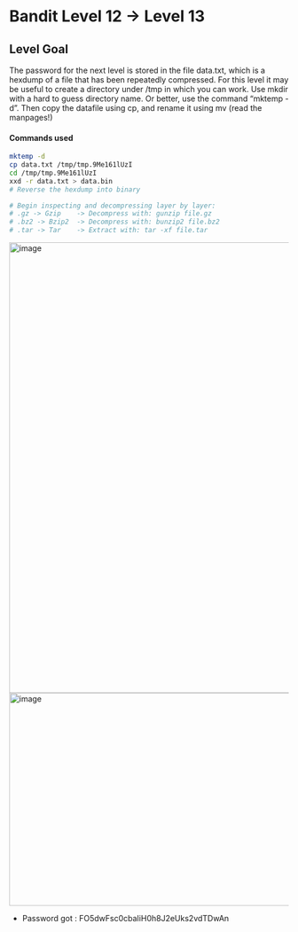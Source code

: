 # Bandit Level 12 → Level 13

## Level Goal
The password for the next level is stored in the file data.txt, which is a hexdump of a file that has been repeatedly compressed. For this level it may be useful to create a directory under /tmp in which you can work. Use mkdir with a hard to guess directory name. Or better, use the command “mktemp -d”. Then copy the datafile using cp, and rename it using mv (read the manpages!)

#### Commands used
```bash
mktemp -d
cp data.txt /tmp/tmp.9Me161lUzI
cd /tmp/tmp.9Me161lUzI
xxd -r data.txt > data.bin
# Reverse the hexdump into binary

# Begin inspecting and decompressing layer by layer:
# .gz -> Gzip    -> Decompress with: gunzip file.gz
# .bz2 -> Bzip2  -> Decompress with: bunzip2 file.bz2
# .tar -> Tar    -> Extract with: tar -xf file.tar
```

<img width="1226" height="813" alt="image" src="https://github.com/user-attachments/assets/325621b0-f1dc-438e-a09a-01af307f9fdf" />
<img width="1201" height="384" alt="image" src="https://github.com/user-attachments/assets/43d01a30-c943-40f0-b9b0-f05274da15d0" />

- Password got : FO5dwFsc0cbaIiH0h8J2eUks2vdTDwAn
